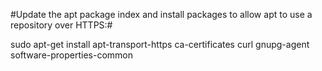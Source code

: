 #Update the apt package index and install packages to allow apt to use a repository over HTTPS:#


sudo apt-get install apt-transport-https ca-certificates curl gnupg-agent software-properties-common
